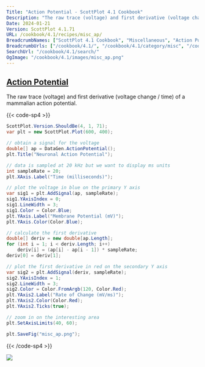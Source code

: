 ```yaml
---
Title: "Action Potential - ScottPlot 4.1 Cookbook"
Description: "The raw trace (voltage) and first derivative (voltage change / time) of a mammalian action potential."
Date: 2024-01-21
Version: ScottPlot 4.1.71
URL: /cookbook/4.1/recipes/misc_ap/
BreadcrumbNames: ["ScottPlot 4.1 Cookbook", "Miscellaneous", "Action Potential"]
BreadcrumbUrls: ["/cookbook/4.1/", "/cookbook/4.1/category/misc", "/cookbook/4.1/recipes/misc_ap/"]
SearchUrl: "/cookbook/4.1/search/"
OgImage: "/cookbook/4.1/images/misc_ap.png"
---
```


<h2><a id='action-potential' href='/cookbook/4.1/recipes/misc_ap/'>Action Potential</a></h2>

The raw trace (voltage) and first derivative (voltage change / time) of a mammalian action potential.

{{< code-sp4 >}}

```cs
ScottPlot.Version.ShouldBe(4, 1, 71);
var plt = new ScottPlot.Plot(600, 400);

// obtain a signal for the voltage
double[] ap = DataGen.ActionPotential();
plt.Title("Neuronal Action Potential");

// data is sampled at 20 kHz but we want to display ms units
int sampleRate = 20;
plt.XAxis.Label("Time (milliseconds)");

// plot the voltage in blue on the primary Y axis
var sig1 = plt.AddSignal(ap, sampleRate);
sig1.YAxisIndex = 0;
sig1.LineWidth = 3;
sig1.Color = Color.Blue;
plt.YAxis.Label("Membrane Potential (mV)");
plt.YAxis.Color(Color.Blue);

// calculate the first derivative
double[] deriv = new double[ap.Length];
for (int i = 1; i < deriv.Length; i++)
    deriv[i] = (ap[i] - ap[i - 1]) * sampleRate;
deriv[0] = deriv[1];

// plot the first derivative in red on the secondary Y axis
var sig2 = plt.AddSignal(deriv, sampleRate);
sig2.YAxisIndex = 1;
sig2.LineWidth = 3;
sig2.Color = Color.FromArgb(120, Color.Red);
plt.YAxis2.Label("Rate of Change (mV/ms)");
plt.YAxis2.Color(Color.Red);
plt.YAxis2.Ticks(true);

// zoom in on the interesting area
plt.SetAxisLimits(40, 60);

plt.SaveFig("misc_ap.png");
```

{{< /code-sp4 >}}

<img src='../../images/misc_ap.png' class='d-block mx-auto my-5' />


